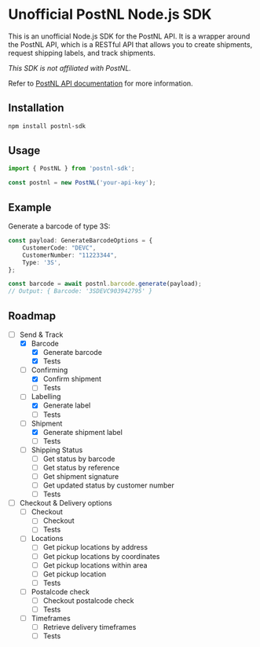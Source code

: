 # Unofficial PostNL Node.js SDK

This is an unofficial Node.js SDK for the PostNL API. It is a wrapper around the PostNL API, which is a RESTful API that
allows you to create shipments, request shipping labels, and track shipments.

_This SDK is not affiliated with PostNL._

Refer to [PostNL API documentation](https://developer.postnl.nl/docs/#/http/getting-started/how-to-get-started) for more information.

## Installation

```bash
npm install postnl-sdk
```

## Usage

```typescript
import { PostNL } from 'postnl-sdk';

const postnl = new PostNL('your-api-key');
```

## Example
Generate a barcode of type 3S:
```typescript
const payload: GenerateBarcodeOptions = {
    CustomerCode: "DEVC",
    CustomerNumber: "11223344",
    Type: '3S',
};

const barcode = await postnl.barcode.generate(payload);
// Output: { Barcode: '3SDEVC903942795' }
```

## Roadmap
- [ ] Send & Track
  - [x] Barcode
    - [x] Generate barcode
    - [x] Tests
  - [ ] Confirming
    - [x] Confirm shipment
    - [ ] Tests
  - [ ] Labelling
    - [x] Generate label
    - [ ] Tests
  - [ ] Shipment
    - [x] Generate shipment label
    - [ ] Tests
  - [ ] Shipping Status
    - [ ] Get status by barcode
    - [ ] Get status by reference
    - [ ] Get shipment signature
    - [ ] Get updated status by customer number
    - [ ] Tests
- [ ] Checkout & Delivery options
  - [ ] Checkout
    - [ ] Checkout
    - [ ] Tests
  - [ ] Locations
    - [ ] Get pickup locations by address
    - [ ] Get pickup locations by coordinates
    - [ ] Get pickup locations within area
    - [ ] Get pickup location
    - [ ] Tests
  - [ ] Postalcode check
    - [ ] Checkout postalcode check
    - [ ] Tests
  - [ ] Timeframes
    - [ ] Retrieve delivery timeframes
    - [ ] Tests
